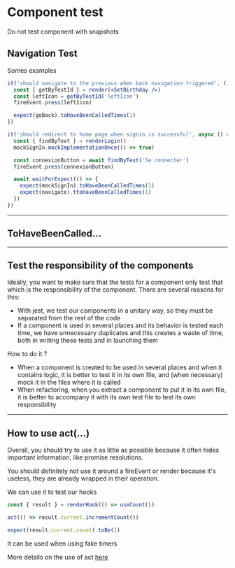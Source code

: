 # Component test

Do not test component with snapshots

## Navigation Test

Somes examples

```jsx
it('should navigate to the previous when back navigation triggered', () => {
  const { getByTestId } = render(<SetBirthday />)
  const leftIcon = getByTestId('leftIcon')
  fireEvent.press(leftIcon)

  expect(goBack).toHaveBeenCalledTimes(1)
})
```

```jsx
it('should redirect to home page when signin is successful', async () => {
  const { findByText } = renderLogin()
  mockSignIn.mockImplementationOnce(() => true)

  const connexionButton = await findByText('Se connecter')
  fireEvent.press(connexionButton)

  await waitForExpect(() => {
    expect(mockSignIn).toHaveBeenCalledTimes(1)
    expect(navigate).ttoHaveBeenCalledTimes(1)
  })
})
```

---

## ToHaveBeenCalled...

---

## Test the responsibility of the components

Ideally, you want to make sure that the tests for a component only test that which is the responsibility of the component. There are several reasons for this:

- With jest, we test our components in a unitary way, so they must be separated from the rest of the code
- If a component is used in several places and its behavior is tested each time, we have unnecessary duplicates and this creates a waste of time, both in writing these tests and in launching them

How to do it ?

- When a component is created to be used in several places and when it contains logic, it is better to test it in its own file, and (when necessary) mock it in the files where it is called
- When refactoring, when you extract a component to put it in its own file, it is better to accompany it with its own test file to test its own responsibility

---

## How to use act(...)

Overall, you should try to use it as little as possible because it often hides important information, like promise resolutions.

You should definitely not use it around a fireEvent or render because it's useless, they are already wrapped in their operation.

We can use it to test our hooks

```jsx
const { result } = renderHook(() => useCount())

act(() => result.current.incrementCount())

expect(result.current.count).toBe(1)
```

It can be used when using fake timers

More details on the use of act [here](https://www.notion.so/passcultureapp/Comment-retirer-les-erreurs-act-de-nos-tests-150b31296d4d4770a74b4f9f340402fd)
